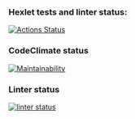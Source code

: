 ### Hexlet tests and linter status:
[![Actions Status](https://github.com/iQwaz/frontend-project-lvl1/workflows/hexlet-check/badge.svg)](https://github.com/iQwaz/frontend-project-lvl1/actions)

### CodeClimate status
[![Maintainability](https://api.codeclimate.com/v1/badges/6dd80ede2bf20c224369/maintainability)](https://codeclimate.com/github/iQwaz/frontend-project-lvl1/maintainability)

### Linter status
[![linter status](https://github.com/iQwaz/frontend-project-lvl1/actions/workflows/linter-status.yml/badge.svg)](https://github.com/iQwaz/frontend-project-lvl1/actions/workflows/linter-status.yml)